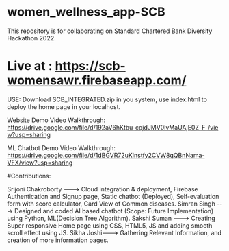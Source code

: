 # women_wellness_app-SCB
This repository is for collaborating on Standard Chartered Bank Diversity Hackathon 2022.
# Live at : https://scb-womensawr.firebaseapp.com/
USE:
Download SCB_INTEGRATED.zip in you system, use index.html to deploy the home page in your localhost.

Website Demo Video Walkthrough:
https://drive.google.com/file/d/192aV6hKtbu_cqjdJMV0lvMaUAjE0Z_F_/view?usp=sharing

ML Chatbot Demo Video Walkthrough:
https://drive.google.com/file/d/1dBGVR72uKInstfy2CVW8qQBnNama-VFX/view?usp=sharing

#Contributions: 

Srijoni Chakroborty ---> Cloud integration & deployment, Firebase Authentication and Signup page, Static chatbot (Deployed), Self-evaluation form with score calculator, Card View of Common diseases.
Simran Singh ---> Designed and coded AI based chatbot (Scope: Future Implementation) using Python, ML(Decision Tree Algorithm).
Sakshi Suman ---> Creating Super responsive Home page using CSS, HTML5, JS and adding smooth scroll effect using JS.
Sikha Joshi---> Gathering Relevant Information, and creation of more information pages.
